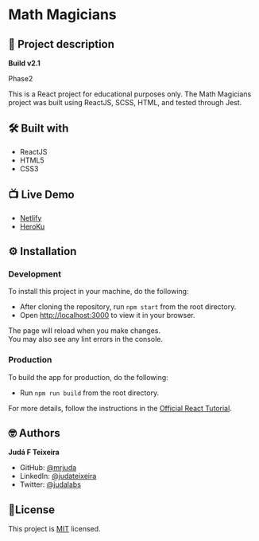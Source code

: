 # Math Magicians
## 📑 Project description
**Build v2.1**

Phase2

This is a React project for educational purposes only.
The Math Magicians project was built using ReactJS, SCSS, HTML, and tested through Jest.


## 🛠 Built with
- ReactJS
- HTML5
- CSS3

## 📺 Live Demo
- [Netlify](https://cerulean-biscuit-79bf82.netlify.app/)
- [HeroKu](https://afternoon-beyond-77616.herokuapp.com/)

## ⚙️ Installation

### Development
To install this project in your machine, do the following:
- After cloning the repository, run `npm start` from the root directory.
- Open [http://localhost:3000](http://localhost:3000) to view it in your browser.

The page will reload when you make changes.\
You may also see any lint errors in the console.

### Production
To build the app for production, do the following:
- Run `npm run build` from the root directory.

For more details, follow the instructions in the [Official React Tutorial](https://create-react-app.dev/docs/deployment/).

## 🤓 Authors
**Judá F Teixeira**
- GitHub: [@mrjuda](https://github.com/mrjuda "Judá Teixeira's GitHub profile")
- LinkedIn: [@judateixeira](https://www.linkedin.com/in/judateixeira "Judá Teixeira's Linkedin profile")
- Twitter: [@judalabs](https://twitter.com/judalabs "Judá Teixeira's Twitter profile")

## 📝License
This project is [MIT](https://github.com/mrjuda/mathmg/blob/main/LICENSE) licensed.

